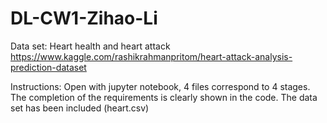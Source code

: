 # DL-CW1-Zihao-Li
Data set:
Heart health and heart attack
https://www.kaggle.com/rashikrahmanpritom/heart-attack-analysis-prediction-dataset

Instructions:
Open with jupyter notebook, 4 files correspond to 4 stages. 
The completion of the requirements is clearly shown in the code.
The data set has been included (heart.csv)

